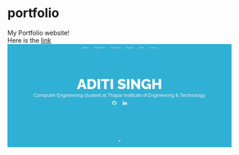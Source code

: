 # portfolio
My Portfolio website! <br>
Here is the [link](https://portfolio-lac-one-11.vercel.app/)
![Enter image description here](portfolio.jpg)
